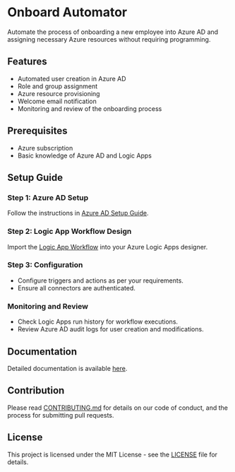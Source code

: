 # Onboard Automator

Automate the process of onboarding a new employee into Azure AD and assigning necessary Azure resources without requiring programming.

## Features
- Automated user creation in Azure AD
- Role and group assignment
- Azure resource provisioning
- Welcome email notification
- Monitoring and review of the onboarding process

## Prerequisites
- Azure subscription
- Basic knowledge of Azure AD and Logic Apps

## Setup Guide

### Step 1: Azure AD Setup
Follow the instructions in [Azure AD Setup Guide](azure_ad_setup_guide.md).

### Step 2: Logic App Workflow Design
Import the [Logic App Workflow](https://github.com/RichardChukwu/OnboardAutomator/blob/main/Logic%20App%20Workflow.png) into your Azure Logic Apps designer.

### Step 3: Configuration
- Configure triggers and actions as per your requirements.
- Ensure all connectors are authenticated.

### Monitoring and Review
- Check Logic Apps run history for workflow executions.
- Review Azure AD audit logs for user creation and modifications.

## Documentation
Detailed documentation is available [here](docs/Onboard_Automator_Documentation.md).

## Contribution
Please read [CONTRIBUTING.md](CONTRIBUTING.md) for details on our code of conduct, and the process for submitting pull requests.

## License
This project is licensed under the MIT License - see the [LICENSE](LICENSE) file for details.
